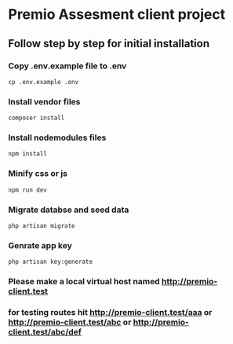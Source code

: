 # Premio Assesment client project

## Follow step by step for initial installation

### Copy .env.example file to .env

```
cp .env.example .env
```

### Install vendor files

```
composer install
```

### Install nodemodules files

```
npm install
```

### Minify css or js

```
npm run dev
```

### Migrate databse and seed data

```
php artisan migrate
```

### Genrate app key

```
php artisan key:generate
```

### Please make a local virtual host named http://premio-client.test

### for testing routes hit http://premio-client.test/aaa or http://premio-client.test/abc or http://premio-client.test/abc/def
